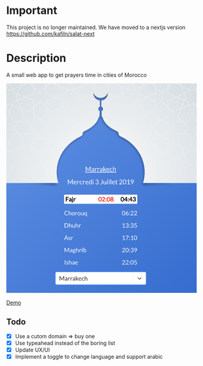 # Important

This project is no longer maintained. We have moved to a nextjs version https://github.com/kafiln/salat-next

# Description

A small web app to get prayers time in cities of Morocco

![Demo](./src/img/demo.png)

[Demo](https://kafiil.github.io/salat/)

## Todo

- [x] Use a cutom domain => buy one
- [x] Use typeahead instead of the boring list
- [x] Update UX/UI
- [x] Implement a toggle to change language and support arabic
